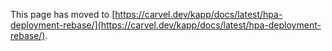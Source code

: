 This page has moved to [https://carvel.dev/kapp/docs/latest/hpa-deployment-rebase/](https://carvel.dev/kapp/docs/latest/hpa-deployment-rebase/).
